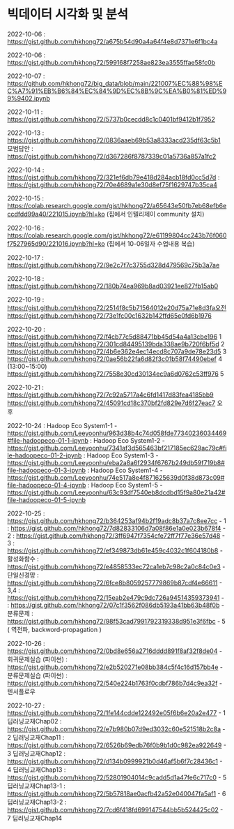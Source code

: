 # 빅데이터 시각화 및 분석

2022-10-06 : https://gist.github.com/hkhong72/a675b54d90a4a64f4e8d7371e6f1bc4a

2022-10-06 : https://gist.github.com/hkhong72/599168f7258ae823ea3555ffae58fc0b

2022-10-07 : https://github.com/hkhong72/big_data/blob/main/221007%EC%88%98%EC%A7%91%EB%B6%84%EC%84%9D%EC%8B%9C%EA%B0%81%ED%99%9402.ipynb

2022-10-11 : https://gist.github.com/hkhong72/5737b0cecdd8c1c0401bf9412b1f7952

2022-10-13 : https://gist.github.com/hkhong72/0836aaeb69b53a8333acd235df63c5b1
             모범답안 : https://gist.github.com/hkhong72/d367286f8787339c01a5736a857a1fc2
             
2022-10-14 : https://gist.github.com/hkhong72/321ef6db79e418d284acb18fd0cc5d7d
           : https://gist.github.com/hkhong72/70e4689a1e30d8ef75f1629747b35ca4
           
2022-10-15 : https://colab.research.google.com/gist/hkhong72/a65643e50fb7eb68efb6eccdfdd99a40/221015.ipynb?hl=ko (집에서 인텔리제이 community 설치)

2022-10-16 : https://colab.research.google.com/gist/hkhong72/e61199804cc243b76f060f7527965d90/221016.ipynb?hl=ko (집에서 10-06일자 수업내용 복습)

2022-10-17 : https://gist.github.com/hkhong72/9e2c7f7c3755d328d479569c75b3a7ae

2022-10-18 : https://gist.github.com/hkhong72/180b74ea969b8ad03921ee827fb15ab0

2022-10-19 : https://gist.github.com/hkhong72/2514f8c5b71564012e20d75a71e8d3fa오전
             https://gist.github.com/hkhong72/73e1fc00c1632b142ffd65e0fd6b1976
             
2022-10-20 : https://gist.github.com/hkhong72/f4cb77c5d88471bb45d54a4a13cbe196 1
             https://gist.github.com/hkhong72/301cd84495139bda338ae9b720f6bf5d 2
             https://gist.github.com/hkhong72/4b6e362e4ec14ecd8c707a9de78e23d5 3
             https://gist.github.com/hkhong72/0ae56b22fa6d82f3c01b58f74490ebef 4 (13:00~15:00)
             https://gist.github.com/hkhong72/7558e30cd30134ec9a6d0762c53ff976 5
             
2022-10-21 : https://gist.github.com/hkhong72/7c92a5717a4c6fd1417d83fea4185bb9 
             https://gist.github.com/hkhong72/45091cd18c370bf2fd829e7d6f27eac7 오후
             
2022-10-24 : Hadoop Eco System1-1 - https://gist.github.com/Leeyoonhu/963d38b4c74d058fde77340236034469#file-hadoopeco-01-1-ipynb
           : Hadoop Eco System1-2 - https://gist.github.com/Leeyoonhu/7341af3d565463bf217185ec629ac79c#file-hadoopeco-01-2-ipynb
           : Hadoop Eco System1-3 - https://gist.github.com/Leeyoonhu/eba2a8a6f2934f6767b249db59f719b8#file-hadoopeco-01-3-ipynb
           : Hadoop Eco System1-4 - https://gist.github.com/Leeyoonhu/74e517a8e4f871625639d0f38d873c09#file-hadoopeco-01-4-ipynb
           : Hadoop Eco System1-5 - https://gist.github.com/Leeyoonhu/63c93df7540eb8dcdbd15f9a80e21a42#file-hadoopeco-01-5-ipynb
         
2022-10-25 : https://gist.github.com/hkhong72/b364253af94b2f19adc8b37a7c8ee7cc - 1
           : https://gist.github.com/hkhong72/7d82833106d7a08f86e1a0e023b678f4 - 2
           : https://gist.github.com/hkhong72/3ff6947f7354cfe72ff7f77e36e57d48 - 3
           : https://gist.github.com/hkhong72/ef349873db61e459c4032c1f604180b8 - 활성화함수
           : https://gist.github.com/hkhong72/e4858533ec72ca1eb7c98c2a0c84c0e3 - 단일신경망
           : https://gist.github.com/hkhong72/6fce8b8059257779869b87cdf4e66611 - 3,4
           : https://gist.github.com/hkhong72/15eab2e479c9dc726a94514359373941 - 
           : https://gist.github.com/hkhong72/07c1f3562f086db5193a41bb63b48f0b - 분류문제
           : https://gist.github.com/hkhong72/98f53cad7991792319338d951e3f6fbc - 5 ( 역전파, backword-propagation )
           
2022-10-26 : https://gist.github.com/hkhong72/0bd8e656a2716dddd891f8af32f8de04 - 회귀문제실습 (파이썬)
           : https://gist.github.com/hkhong72/e2b520271e08bb384c5f4c16d157bb4e - 분류문제실습 (파이썬)
           : https://gist.github.com/hkhong72/540e224b1763f0cdbf786b7d4c9ea32f - 텐서플로우 

2022-10-27 : https://gist.github.com/hkhong72/1fe144cdde122492e05f6b6e20a2e477 - 1 딥러닝교재Chap02
           : https://gist.github.com/hkhong72/e7b980b07d9ed3032c60e521518b2c8a - 2 딥러닝교재Chap11
           : https://gist.github.com/hkhong72/6526b69edb76f0b9b1d0c982ea922649 - 3 딥러닝교재Chap12
           : https://gist.github.com/hkhong72/d134b0999921b0d46af5b6f7c28436c1 - 4 딥러닝교재Chap13
           : https://gist.github.com/hkhong72/52801904014c9cadd5d1a47fe6c717c0 - 5 딥러닝교재Chap13-1
           : https://gist.github.com/hkhong72/5b57818ae0acfb42a52e040047fa5af1 - 6 딥러닝교재Chap13-2
           : https://gist.github.com/hkhong72/7cd6f418fd699147544bb5b524425c02 - 7 딥러닝교재Chap14
